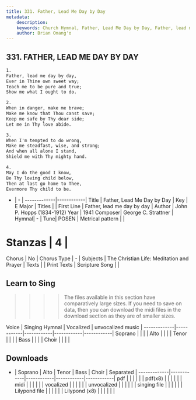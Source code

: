 ```yaml
---
title: 331. Father, Lead Me Day by Day
metadata:
    description: 
    keywords: Church Hymnal, Father, Lead Me Day by Day, Father, lead me day by day , 
    author: Brian Onang'o
---
```



## 331. FATHER, LEAD ME DAY BY DAY

```txt
1.
Father, lead me day by day,
Ever in Thine own sweet way;
Teach me to be pure and true;
Show me what I ought to do.

2.
When in danger, make me brave;
Make me know that Thou canst save;
Keep me safe by Thy dear side;
Let me in Thy love abide.

3.
When I'm tempted to do wrong,
Make me steadfast, wise, and strong;
And when all alone I stand,
Shield me with Thy mighty hand.

4.
May I do the good I know,
Be Thy loving child below,
Then at last go home to Thee,
Evermore Thy child to be.
```

- |   -  |
-------------|------------|
Title | Father, Lead Me Day by Day |
Key | E Major |
Titles |  |
First Line | Father, lead me day by day  |
Author | John P. Hopps (1834-1912)
Year | 1941
Composer| George C. Strattner |
Hymnal|  - |
Tune| POSEN |
Metrical pattern | |
# Stanzas | 4 |
Chorus | No |
Chorus Type | - |
Subjects | The Christian Life: Meditation and Prayer |
Texts |  |
Print Texts | 
Scripture Song |  |
  
## Learn to Sing

>>>> The files available in this section have comparatively large sizes. If you need to save on data, then you can download the midi files in the download section as they are of smaller sizes.

Voice |  Singing Hymnal | Vocalized | unvocalized music |
-------------|------------|------------|------------|------------|
Soprano | | | |
Alto | | | |
Tenor | | | |
Bass | | | |
Choir | | | |

## Downloads

- |  Soprano | Alto | Tenor | Bass | Choir | Separated |
-------------|------------|------------|------------|------------|
pdf | | | | | |
pdf(x8) | | | | | |
midi | | | | | |
vocalized | | | | | |
unvocalized | | | | | |
singing file | | | | | |
Lilypond file | | | | | |
Lilypond (x8) | | | | | |
  